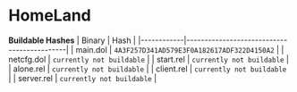 # HomeLand

**Buildable Hashes**
| Binary     | Hash                                       |
|------------|--------------------------------------------|
| main.dol   | `4A3F257D341AD579E3F0A182617ADF322D4150A2` |
| netcfg.dol | `currently not buildable`                  |
| start.rel  | `currently not buildable`                  |
| alone.rel  | `currently not buildable`                  |
| client.rel | `currently not buildable`                  |
| server.rel | `currently not buildable`                  |
